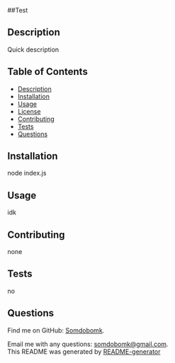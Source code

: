 
  ##Test
  ## Description
  Quick description
  ## Table of Contents
  - [Description](#description)
  - [Installation](#installation)
  - [Usage](#usage)
  - [License](#license)
  - [Contributing](#contributing)
  - [Tests](#tests)
  - [Questions](#questions)
  ## Installation
  node index.js
  ## Usage
  idk
  <br />
  ## Contributing
  none
  ## Tests
  no
  ## Questions
  
  Find me on GitHub: [Somdobomk](https://github.com/Somdobomk).  
  
  Email me with any questions: somdobomk@gmail.com.  
  This README was generated by [README-generator](https://github.com/Somdobomk/Module9-Challenge)